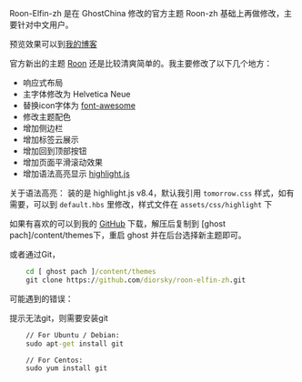 Roon-Elfin-zh 是在 GhostChina 修改的官方主题 Roon-zh 基础上再做修改，主要针对中文用户。

预览效果可以到<a title="shixing" href="http://www.shixing.me/" target="_blank">我的博客</a>

官方新出的主题 <a title="Roon" href="https://github.com/TryGhost/Roon" target="_blank">Roon</a> 还是比较清爽简单的。我主要修改了以下几个地方：

* 响应式布局
* 主字体修改为 Helvetica Neue
* 替换icon字体为 <a title="Roon" href="http://fontawesome.io/icons/" target="_blank">font-awesome</a>
* 修改主题配色
* 增加侧边栏
* 增加标签云展示
* 增加回到顶部按钮
* 增加页面平滑滚动效果
* 增加语法高亮显示 <a title="highlight" href="https://highlightjs.org" target="_blank">highlight.js</a>

关于语法高亮：
装的是 highlight.js v8.4，默认我引用 `tomorrow.css` 样式，如有需要，可以到 `default.hbs` 里修改，样式文件在 `assets/css/highlight` 下

如果有喜欢的可以到我的 <a href="https://github.com/diorsky/roon-elfin-zh" target="_blank">GitHub</a> 下载，解压后复制到 [ghost pach]/content/themes下，重启 ghost 并在后台选择新主题即可。

或者通过Git，
```dos.bat
	cd [ ghost pach ]/content/themes
    git clone https://github.com/diorsky/roon-elfin-zh.git
```

可能遇到的错误：

提示无法git，则需要安装git
```dos.bat
	// For Ubuntu / Debian:
	sudo apt-get install git

	// For Centos:
	sudo yum install git
```
